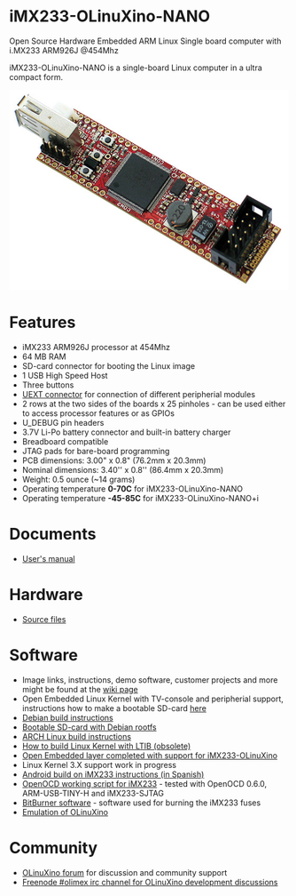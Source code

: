 # iMX233-OLinuXino-NANO

Open Source Hardware Embedded ARM Linux Single board computer with i.MX233 ARM926J @454Mhz

iMX233-OLinuXino-NANO is a single-board Linux computer in a ultra compact form.

![iMX233-OLinuXino-NANO Top](doc/images/iMX233-OLinuXino-NANO-1.jpg "iMX233-OLinuXino-NANO Top View")

# Features

- iMX233 ARM926J processor at 454Mhz
- 64 MB RAM
- SD-card connector for booting the Linux image
- 1 USB High Speed Host
- Three buttons
- [UEXT connector](https://www.olimex.com/Products/Modules/UEXT) for connection of different peripherial modules
- 2 rows at the two sides of the boards  x 25 pinholes - can be used either to access processor features or as GPIOs
- U_DEBUG pin headers
- 3.7V Li-Po battery connector and built-in battery charger
- Breadboard compatible
- JTAG pads for bare-board programming
- PCB dimensions: 3.00" x 0.8" (76.2mm x 20.3mm)
- Nominal dimensions: 3.40'' x 0.8'' (86.4mm x 20.3mm)
- Weight: 0.5 ounce (~14 grams)
- Operating temperature **0-70C** for iMX233-OLinuXino-NANO
- Operating temperature **-45-85C** for iMX233-OLinuXino-NANO+i

# Documents

- [User's manual](doc/manuals/iMX233-OLINUXINO-NANO.pdf)

# Hardware

- [Source files](.)

# Software

- Image links, instructions, demo software, customer projects and more might be found at the [wiki page](https://www.olimex.com/wiki/IMX233)
- Open Embedded Linux Kernel with TV-console and peripherial support, instructions how to make a bootable SD-card [here](doc/OPEN-EMBEDDED-README.TXT)
- [Debian build instructions](doc/DEBIAN-BUILD.txt)
- [Bootable SD-card with Debian rootfs](doc/DEBIAN-README.TXT)
- [ARCH Linux build instructions](doc/ARCH-README.TXT)
- [How to build Linux Kernel with LTIB (obsolete)](doc/LTIB-README.TXT)
- [Open Embedded layer completed with support for iMX233-OLinuXino](https://github.com/Freescale/fsl-community-bsp-platform)
- Linux Kernel 3.X support work in progress
- [Android build on iMX233 instructions (in Spanish)](http://linuxencaja.net/wiki/Implementaci%C3%B3n_de_Android_en_procesador_i.MX233)
- [OpenOCD working script for iMX233](doc/SJTAG_TINY-H_imx233_openOCD.zip) - tested with OpenOCD 0.6.0, ARM-USB-TINY-H and iMX233-SJTAG
- [BitBurner software](doc/BitBurner.v1.0.4.6.zip) - software used for burning the iMX233 fuses
- [Emulation of OLinuXino](http://tech.groups.yahoo.com/group/olinuxino/message/631)

# Community

- [OLinuXino forum](https://www.olimex.com/forum) for discussion and community support
- [Freenode #olimex irc channel for OLinuXino development discussions](http://webchat.freenode.net/?channels=olimex)